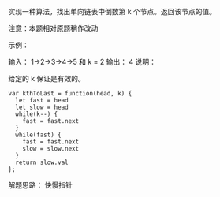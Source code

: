 实现一种算法，找出单向链表中倒数第 k 个节点。返回该节点的值。

注意：本题相对原题稍作改动

示例：

输入： 1->2->3->4->5 和 k = 2
输出： 4
说明：

给定的 k 保证是有效的。

```
var kthToLast = function(head, k) {
  let fast = head
  let slow = head
  while(k--) {
    fast = fast.next
  }
  while(fast) {
    fast = fast.next
    slow = slow.next
  }
  return slow.val
};
```

解题思路： 快慢指针